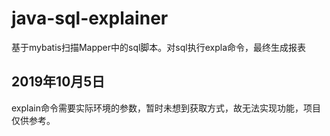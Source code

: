 # java-sql-explainer
基于mybatis扫描Mapper中的sql脚本。对sql执行expla命令，最终生成报表

2019年10月5日
---
explain命令需要实际环境的参数，暂时未想到获取方式，故无法实现功能，项目仅供参考。
